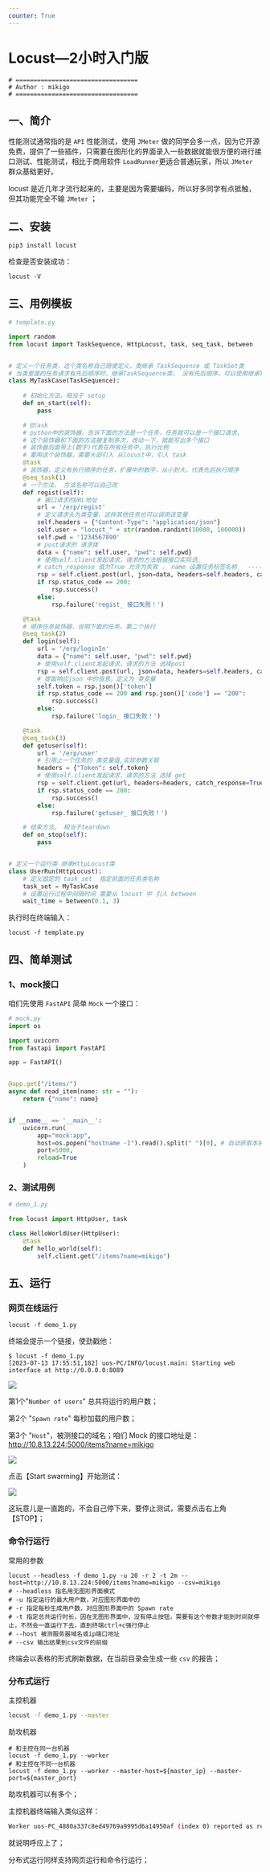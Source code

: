 ```yaml
---
counter: True
---
```


# Locust—2小时入门版

```shell
# ==================================
# Author : mikigo
# ==================================
```

## 一、简介

性能测试通常指的是 `API` 性能测试，使用 `JMeter` 做的同学会多一点，因为它开源免费，提供了一些插件，只需要在图形化的界面录入一些数据就能很方便的进行接口测试、性能测试，相比于商用软件 `LoadRunner`更适合普通玩家，所以 `JMeter` 群众基础更好。

locust 是近几年才流行起来的，主要是因为需要编码，所以好多同学有点抵触，但其功能完全不输 `JMeter` ；

## 二、安装

```shell
pip3 install locust
```

检查是否安装成功：

```shell
locust -V
```

## 三、用例模板

```python
# template.py

import random
from locust import TaskSequence, HttpLocust, task, seq_task, between


# 定义一个任务类，这个类名称自己随便定义，类继承 TaskSequence 或 TaskSet类
# 当类里面的任务请求有先后顺序时，继承TaskSequence类， 没有先后顺序，可以使用继承TaskSet类
class MyTaskCase(TaskSequence):
    
    # 初始化方法，相当于 setup
    def on_start(self):
        pass

    # @task 
    # python中的装饰器，告诉下面的方法是一个任务，任务就可以是一个接口请求，
    # 这个装饰器和下面的方法被复制多次，改动一下，就能写出多个接口
    # 装饰器后面带上(数字)代表在所有任务中，执行比例
    # 要用这个装饰器，需要头部引入 从locust中，引入 task
    @task
    # 装饰器，定义有执行顺序的任务，扩展中的数字，从小到大，代表先后执行顺序
    @seq_task(1)  
    # 一个方法， 方法名称可以自己改
    def regist(self): 
        # 接口请求的URL地址
        url = '/erp/regist'
        # 定义请求头为类变量，这样其他任务也可以调用该变量
        self.headers = {"Content-Type": "application/json"} 
        self.user = "locust_" + str(random.randint(10000, 100000))
        self.pwd = '1234567890'
        # post请求的 请求体
        data = {"name": self.user, "pwd": self.pwd}
        # 使用self.client发起请求，请求的方法根据接口实际选,
        # catch_response 值为True 允许为失败 ， name 设置任务标签名称   -----可选参数
        rsp = self.client.post(url, json=data, headers=self.headers, catch_response=True, name='api_regist')
        if rsp.status_code == 200:
            rsp.success()
        else:
            rsp.failure('regist_ 接口失败！')

    @task 
    # 顺序任务装饰器，说明下面的任务，第二个执行
    @seq_task(2)  
    def login(self):
        url = '/erp/loginIn' 
        data = {"name": self.user, "pwd": self.pwd}
        # 使用self.client发起请求，请求的方法 选择post
        rsp = self.client.post(url, json=data, headers=self.headers, catch_response=True) 
        # 提取响应json 中的信息，定义为 类变量
        self.token = rsp.json()['token']    
        if rsp.status_code == 200 and rsp.json()['code'] == "200":
            rsp.success()
        else:
            rsp.failure('login_ 接口失败！')

    @task
    @seq_task(3) 
    def getuser(self):
        url = '/erp/user'
        # 引用上一个任务的 类变量值,实现参数关联
        headers = {"Token": self.token}  
        # 使用self.client发起请求，请求的方法 选择 get
        rsp = self.client.get(url, headers=headers, catch_response=True)  
        if rsp.status_code == 200:
            rsp.success()
        else:
            rsp.failure('getuser_ 接口失败！')

    # 结束方法， 相当于teardown
    def on_stop(self):
        pass


# 定义一个运行类 继承HttpLocust类
class UserRun(HttpLocust):
    # 定义固定的 task_set  指定前面的任务类名称
    task_set = MyTaskCase
    # 设置运行过程中间隔时间 需要从 locust 中 引入 between
    wait_time = between(0.1, 3)  
```

执行时在终端输入：

```shell
locust -f template.py 
```

## 四、简单测试

### 1、mock接口

咱们先使用 `FastAPI` 简单 `Mock` 一个接口：

```python
# mock.py
import os

import uvicorn
from fastapi import FastAPI

app = FastAPI()


@app.get("/items/")
async def read_item(name: str = ""):
    return {"name": name}


if __name__ == '__main__':
    uvicorn.run(
        app="mock:app",
        host=os.popen("hostname -I").read().split(" ")[0], # 自动获取本机IP
        port=5000,
        reload=True
    )
```

### 2、测试用例

```python
# demo_1.py

from locust import HttpUser, task

class HelloWorldUser(HttpUser):
    @task
    def hello_world(self):
        self.client.get("/items?name=mikigo")
```

## 五、运行

### 网页在线运行

```shell
locust -f demo_1.py 
```

终端会提示一个链接，使劲戳他：

```shell
$ locust -f demo_1.py 
[2023-07-13 17:55:51,182] uos-PC/INFO/locust.main: Starting web interface at http://0.0.0.0:8089 
```

![](/locust/1.jpg)

第1个"`Number of users`" 总共将运行的用户数；

第2个 "`Spawn rate`" 每秒加载的用户数；

第3个 "`Host`"，被测接口的域名；咱们 Mock 的接口地址是：http://10.8.13.224:5000/items?name=mikigo



![](/locust/2.jpg)



点击【Start swarming】开始测试：

![](/locust/3.jpg)

这玩意儿是一直跑的，不会自己停下来，要停止测试，需要点击右上角【STOP】；

### 命令行运行

常用的参数

```shell
locust --headless -f demo_1.py -u 20 -r 2 -t 2m --host=http://10.8.13.224:5000/items?name=mikigo --csv=mikigo
# --headless 指名用无图形界面模式
# -u 指定运行的最大用户数，对应图形界面中的 
# -r 指定每秒生成用户数，对应图形界面中的 Spawn rate
# -t 指定总共运行时长，因在无图形界面中，没有停止按钮，需要有这个参数才能到时间就停止，不然会一直运行下去，直到终端ctrl+c强行停止
# --host 被测服务器域名或ip端口地址
# --csv 输出结果到csv文件的前缀
```

终端会以表格的形式刷新数据，在当前目录会生成一些 `csv` 的报告；

### 分布式运行

主控机器

```sh
locust -f demo_1.py --master
```

助攻机器

```shell
# 和主控在同一台机器
locust -f demo_1.py --worker
# 和主控在不同一台机器
locust -f demo_1.py --worker --master-host=${master_ip} --master-port=${master_port}
```

助攻机器可以有多个；

主控机器终端输入类似这样：

```sh
Worker uos-PC_4880a337c8ed49769a9995d6a14950af (index 0) reported as ready. 1 workers connected.
```

就说明呼应上了；

分布式运行同样支持网页运行和命令行运行；
